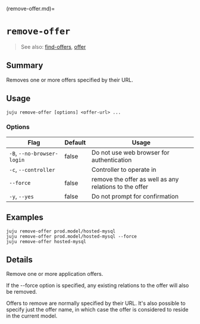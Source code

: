 (remove-offer.md)=
# `remove-offer`
> See also: [find-offers](#find-offers), [offer](#offer)

## Summary
Removes one or more offers specified by their URL.

## Usage
```juju remove-offer [options] <offer-url> ...```

### Options
| Flag | Default | Usage |
| --- | --- | --- |
| `-B`, `--no-browser-login` | false | Do not use web browser for authentication |
| `-c`, `--controller` |  | Controller to operate in |
| `--force` | false | remove the offer as well as any relations to the offer |
| `-y`, `--yes` | false | Do not prompt for confirmation |

## Examples

    juju remove-offer prod.model/hosted-mysql
    juju remove-offer prod.model/hosted-mysql --force
    juju remove-offer hosted-mysql


## Details

Remove one or more application offers.

If the --force option is specified, any existing relations to the
offer will also be removed.

Offers to remove are normally specified by their URL.
It's also possible to specify just the offer name, in which case
the offer is considered to reside in the current model.